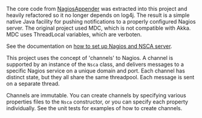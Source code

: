The core code from [NagiosAppender](https://sourceforge.net/news/?group_id=140996) was extracted into this project
and heavily refactored so it no longer depends on log4j. The result is a simple native Java facility for pushing
notifications to a properly configured Nagios server. The original project used MDC, which is not compatible with Akka.
MDC uses ThreadLocal variables, which are verboten.

See the documentation on [how to set up Nagios and NSCA server](https://docs.google.com/document/d/1DGrlGG87oZdEvDJ1b6Z8JRxOggCDMTp2kUAgj4oJ1Jg/edit#).

This project uses the concept of 'channels' to Nagios.
A channel is supported by an instance of the `Nsca` class,
and delivers messages to a specific Nagios service on a unique domain and port.
Each channel has distinct state, but they all share the same threadpool.
Each message is sent on a separate thread.

Channels are immutable.
You can create channels by specifying various properties files to the `Nsca` constructor,
or you can specify each property individually. See the unit tests for examples of how to create channels.
